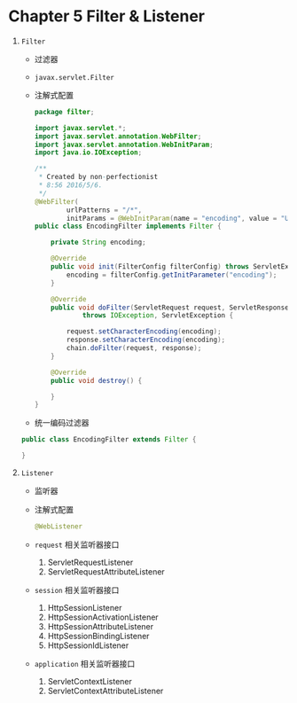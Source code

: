 # Chapter 5 Filter & Listener

1. `Filter`
    - 过滤器
    - `javax.servlet.Filter`
    - 注解式配置

      ```java
      package filter;

      import javax.servlet.*;
      import javax.servlet.annotation.WebFilter;
      import javax.servlet.annotation.WebInitParam;
      import java.io.IOException;

      /**
       * Created by non-perfectionist
       * 8:56 2016/5/6.
       */
      @WebFilter(
              urlPatterns = "/*",
              initParams = @WebInitParam(name = "encoding", value = "UTF-8"))
      public class EncodingFilter implements Filter {

          private String encoding;

          @Override
          public void init(FilterConfig filterConfig) throws ServletException {
              encoding = filterConfig.getInitParameter("encoding");
          }

          @Override
          public void doFilter(ServletRequest request, ServletResponse response, FilterChain chain)
                  throws IOException, ServletException {

              request.setCharacterEncoding(encoding);
              response.setCharacterEncoding(encoding);
              chain.doFilter(request, response);
          }

          @Override
          public void destroy() {

          }
      }
      ```
    - 统一编码过滤器

     ```java
     public class EncodingFilter extends Filter {
     
     }
     ```
     
2. `Listener`
    - 监听器
    - 注解式配置
        
        ```java
        @WebListener
        ```
        
    - `request` 相关监听器接口
        1. ServletRequestListener
        2. ServletRequestAttributeListener
    - `session` 相关监听器接口
        1. HttpSessionListener
        2. HttpSessionActivationListener
        3. HttpSessionAttributeListener
        4. HttpSessionBindingListener
        5. HttpSessionIdListener
    - `application` 相关监听器接口
        1. ServletContextListener
        2. ServletContextAttributeListener